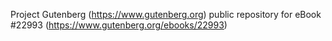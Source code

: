 Project Gutenberg (https://www.gutenberg.org) public repository for eBook #22993 (https://www.gutenberg.org/ebooks/22993)
